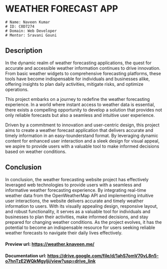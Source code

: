 
# WEATHER FORECAST APP
    # Name: Naveen Kumar
    # ID: C0D7274
    # Domain: Web Developer
    # Mentor: Sravani Gouni

## Description
In the dynamic realm of weather forecasting applications, the quest for accurate and
accessible weather information continues to drive innovation. From basic weather widgets to
comprehensive forecasting platforms, these tools have become indispensable for individuals
and businesses alike, offering insights to plan daily activities, mitigate risks, and optimize
operations.

This project embarks on a journey to redefine the weather forecasting experience. In a world
where instant access to weather data is essential, there exists a compelling opportunity to
develop a solution that provides not only reliable forecasts but also a seamless and intuitive
user experience.

Driven by a commitment to innovation and user-centric design, this project aims to create a
weather forecast application that delivers accurate and timely information in an easy-tounderstand format. By leveraging dynamic content for enhanced user interaction and a sleek
design for visual appeal, we aspire to provide users with a valuable tool to make informed
decisions based on weather conditions.

## Conclusion

In conclusion, the weather forecasting website project has effectively
leveraged web technologies to provide users with a seamless and
informative weather forecasting experience. By integrating real-time
weather data from the OpenWeatherMap API and implementing intuitive
user interactions, the website delivers accurate and timely weather
information to users. With its visually appealing design, responsive layout,
and robust functionality, it serves as a valuable tool for individuals and
businesses to plan their activities, make informed decisions, and stay
prepared for changing weather conditions. As the project evolves, it has the
potential to become an indispensable resource for users seeking reliable
weather forecasts to navigate their daily lives effectively.

#### Preview url: https://weather.knaveen.me/
#### Documentation url: https://drive.google.com/file/d/1ahS7omV70vL8n5-o7hnTzE2WQkMgylji/view?usp=drive_link


